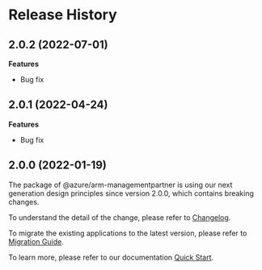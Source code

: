 # Release History
    
## 2.0.2 (2022-07-01)
    
**Features**

  - Bug fix
        
## 2.0.1 (2022-04-24)

**Features**

  - Bug fix
    
## 2.0.0 (2022-01-19)

The package of @azure/arm-managementpartner is using our next generation design principles since version 2.0.0, which contains breaking changes.

To understand the detail of the change, please refer to [Changelog](https://aka.ms/js-track2-changelog).

To migrate the existing applications to the latest version, please refer to [Migration Guide](https://aka.ms/js-track2-migration-guide).

To learn more, please refer to our documentation [Quick Start](https://aka.ms/js-track2-quickstart).
